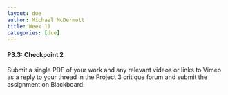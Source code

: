 ```yaml
---
layout: due
author: Michael McDermott
title: Week 11
categories: [due]
---
```

#### P3.3: Checkpoint 2
Submit a single PDF of your work and any relevant videos or links to Vimeo as a reply to your thread in the Project 3 critique forum and submit the assignment on Blackboard.

